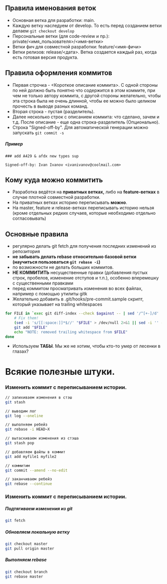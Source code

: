 ## Правила именования веток

- Основная ветка для разработки: main.
- Каждую ветку наследуем от develop. То есть перед созданием ветки делаем `git checkout develop`
- Персональные ветки (для code-review и пр.): private/<имя_пользователя>/<имя-ветки>
- Ветки фич для совместной разработки: feature/<имя-фичи>
- Ветки релизов: release/<дата>. Ветка создается каждый раз, когда есть готовая версия продукта.

## Правила оформления коммитов

- Первая строчка - <Короткое описание коммита>. С одной стороны по ней должно быть понятно что содержится в этом коммите, при чем не только автору коммита, с другой стороны желательно, чтобы эта cтрока была не очень длинной, чтобы ее можно было целиком прочесть в выводе разных команд.
- Вторая строка - пустая (разделитель).
- Далее несколько строк с описанием коммита: что сделано, зачем и т.д. После описание - еще одна строка-разделитель (Опционально).
- Строка "Signed-off-by". Для автоматической генерации можно запускать `git commit -s`
##### Пример

```
### add A429 & afdx new types sup

Signed-off-by: Ivan Ivanov <ivanivanov@coolmail.com>
```

## Кому куда можно коммитить

- Разработка ведётся на **приватных ветках,** либо на **feature-ветках** в случае плотной совместной разработки.
- На приватных ветках историю переписывать **можно**.
- На master, feature и release-ветках переписывать историю нельзя (кроме отдельных редких случаев, которые необходимо отдельно согласовывать)
## Основные правила

- регулярно делать git fetch для получения последних изменений из репозитория
- **не забывать делать rebase относительно базовой ветки (научиться пользоваться `git rebase -i`)**
- по возможности не делать больших коммитов.
- **НЕ КОММИТИТЬ** несущественные правки (добавления пустых строк, пробелов, изменение отступов и т.п.), особенно вперемешку с существенными правками
- перед коммитом просматривать изменения во всех файлах, например с помощью утилиты gitk
- Желательно добавить в .git/hooks/pre-commit.sample скрипт, который указывает на trailing whitespaces

```bash
for FILE in `exec git diff-index --check $against -- | sed '/^[+-]/d' | (sed -r 's/:[0-9]+:.*//' > /dev/null 2>&1 || sed -E 's/:[0-9]+:.*//') | uniq` ; do
	# Fix them!
	(sed -i 's/[[:space:]]*$//' "$FILE" > /dev/null 2>&1 || sed -i '' -E 's/[[:space:]]*$//' "$FILE")
	git add "$FILE"
	echo "NOTE: removed trailing whitespace from $FILE"
done
```

- Используем **ТАБЫ**. Мы же не хотим, чтобы кто-то умер от лесенки в глазах?

# Всякие полезные штуки.

### Изменить коммит с переписыванием истории.

```bash
// запихиваем изменения в стэш
git stash
```
```bash
// выводим лог
git log --oneline
```
```bash
// выполняем ребейз
git rebase -i HEAD~X
```
```bash
// вытаскиваем изменения из стэша
git stash pop
```
```bash
// добавляем файлы в коммит
git add myfile1 myfile2
```
```bash
// коммитим
git commit --amend --no-edit
```
```bash
// заканчиваем ребейз
git rebase --continue
```

### Изменить коммит с переписыванием истории.

##### Подтягиваем изменения из git

```sh
git fetch
```
##### Обновляем локальную ветку

```sh
git checkout master
git pull origin master
```
##### Выполняем rebase

```sh
git checkout branch
git rebase master
```

